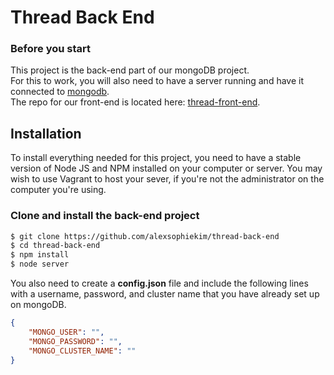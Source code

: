 # Thread Back End

### Before you start

This project is the back-end part of our mongoDB project.  
For this to work, you will also need to have a server running and have it connected to [mongodb](https://www.mongodb.com/).  
The repo for our front-end is located here: [thread-front-end](https://github.com/alexsophiekim/thread-front-end).  

## Installation
To install everything needed for this project, you need to have a stable version of Node JS and NPM installed on your computer or server. You may wish to use Vagrant to host your sever, if you're not the administrator on the computer you're using.

### Clone and install the back-end project
```sh
$ git clone https://github.com/alexsophiekim/thread-back-end
$ cd thread-back-end
$ npm install
$ node server
```
You also need to create a **config.json** file and include the following lines with a username, password, and cluster name that you have already set up on mongoDB.  
```json
{
    "MONGO_USER": "",
    "MONGO_PASSWORD": "",
    "MONGO_CLUSTER_NAME": ""
}

```

